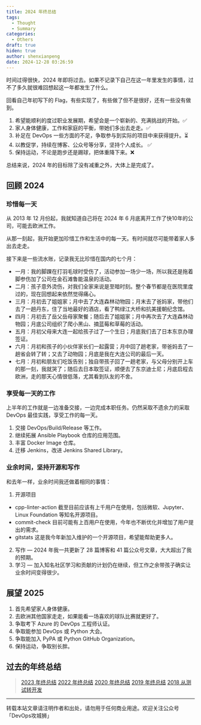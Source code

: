 ```yaml
---
title: 2024 年终总结
tags:
  - Thought
  - Summary
categories:
  - Others
draft: true
hiden: true
author: shenxianpeng
date: 2024-12-28 03:26:59
---
```


时间过得很快，2024 年即将过去。如果不记录下自己在这一年里发生的事情，过不了多久就很难回想起这一年都发生了什么。

回看自己年初写下的 Flag，有些实现了，有些做了但不是很好，还有一些没有做到。

<!-- more -->

1. 希望能顺利的度过职业发展期，希望会是一个崭新的、充满挑战的开始。✅
2. 家人身体健康，工作和家庭的平衡，带她们多出去走走。✅
3. 补足在 DevOps 一些方面的不足，争取参与到实际的项目中来获得提升。⏳
4. 以教促学，持续在博客、公众号等分享，坚持个人成长。 ✅
5. 保持运动，不论是跑步还是踢球，把体重降下来。❌

总结来说，2024 年的目标除了没有减重之外，大体上是完成了。

## 回顾 2024

### 珍惜每一天

从 2013 年 12 月份起，我就知道自己将在 2024 年 6 月底离开工作了快10年的公司，可能去欧洲工作。

从那一刻起，我开始更加珍惜工作和生活中的每一天。有时间就尽可能带着家人多出去走走。

接下来是一些流水账，记录我无比珍惜在国内的七个月：

* 一月：我的脚踝在打羽毛球时受伤了，活动参加一场少一场，所以我还是拖着脚参伤加了公司在金石滩鲁能温泉的活动。
* 二月：孩子意外烫伤，对我们全家来说是至暗时刻。整个春节都是在医院里度过的，现在回想起来依然觉得痛心。
* 三月：月初去了姐姐家；月中去了大连森林动物园；月末去了爸妈家，带他们去了一趟丹东，住了当地最好的酒店，看了鸭绿江大桥和抗美援朝纪念馆。
* 四月：月初去了岳父岳母家聚餐；随后去了姐姐家；月中再次去了大连森林动物园；月底公司组织了爬小黑山、摘蓝莓和草莓的活动。
* 五月：月初父母来大连一起给孩子过了一个生日；月底我们去了日本东京办理签证。
* 六月：月初和孩子的小伙伴家长们一起露营；月中回了趟老家，带爸妈去了一趟省会转了转；又去了动物园；月底是我在大连公司的最后一天。
* 七月：月初和朋友们吃饭告别；独自带孩子回了一趟老家，与父母分别开上车的那一刻，我就哭了；随后去日本取签证，顺便去了东京迪士尼；月底启程去欧洲，走的那天心情很低落，尤其看到队友的不舍。

### 享受每一天的工作

上半年的工作就是一边准备交接，一边完成本职任务。仍然采取不遗余力的采取 DevOps 最佳实践，享受工作的每一天。

1. 交接 DevOps/Build/Release 等工作。
2. 继续拓展 Ansible Playbook 仓库的应用范围。
3. 丰富 Docker Image 仓库。
4. 迁移 Jenkins，改进 Jenkins Shared Library。

### 业余时间，坚持开源和写作

和去年一样，业余时间我还做着相同的事情：

1. 开源项目
  * cpp-linter-action 截至目前应该有上千用户在使用，包括微软、Jupyter、Linux Foundation 等知名开源项目。
  * commit-check 目前可能有上百用户在使用，今年也不断优化并增加了用户提出的需求。
  * gitstats 这是我今年新加入维护的一个开源项目，希望能帮助更多人。
2. 写作 — 2024 年我一共更新了 28 篇博客和 41 篇公众号文章，大大超出了我的预期。
3. 学习 — 加入知名社区学习和贡献的计划仍在继续，但工作之余带孩子确实让业余时间变得很少。

## 展望 2025

1. 首先希望家人身体健康。
2. 去欧洲其他国家走走，如果能看一场喜欢的球队比赛就更好了。
3. 争取考下 Azure 的 DevOps 工程师认证。
4. 争取能参加 DevOps 或 Python 大会。
5. 争取能加入 PyPA 或 Python GitHub Organization。
6. 保持运动，争取别长胖。

## 过去的年终总结

> [2023 年终总结](https://shenxianpeng.github.io/2023/12/2023-summary/)
> [2022 年终总结](https://shenxianpeng.github.io/2022/12/2022-summary/)
> [2020 年终总结](https://shenxianpeng.github.io/2020/12/2020-summary/)
> [2019 年终总结](https://shenxianpeng.github.io/2019/12/2019-summary/)
> [2018 从测试转开发](https://shenxianpeng.github.io/2018/12/from-qa-to-dev/)

---

转载本站文章请注明作者和出处，请勿用于任何商业用途。欢迎关注公众号「DevOps攻城狮」
